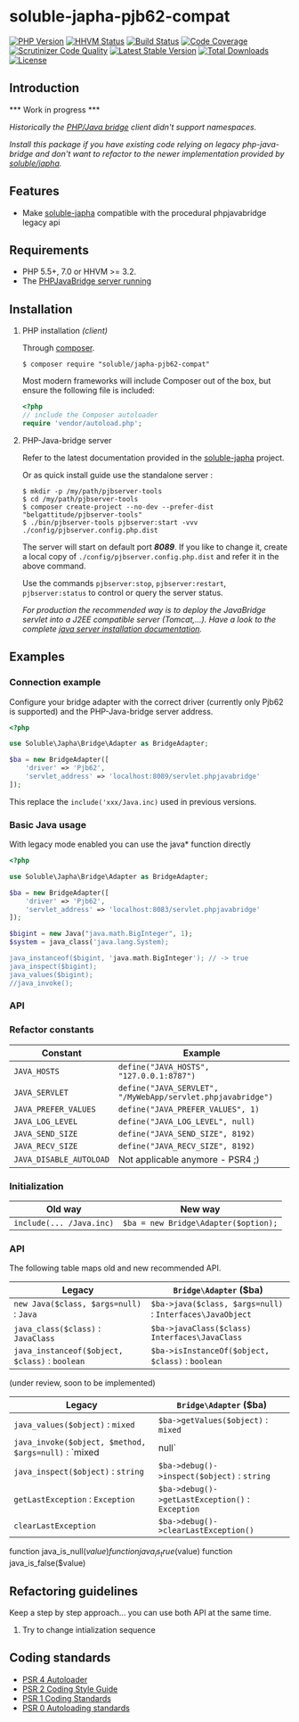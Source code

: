 # soluble-japha-pjb62-compat

[![PHP Version](http://img.shields.io/badge/php-5.5+-ff69b4.svg)](https://packagist.org/packages/soluble/japha-pjb62-compat)
[![HHVM Status](https://php-eye.com/badge/soluble/japha-pjb62-compat/hhvm.svg)](https://php-eye.com/package/soluble/japha-pjb62-compat)
[![Build Status](https://travis-ci.org/belgattitude/soluble-japha-pjb62-compat.svg?branch=master)](https://travis-ci.org/belgattitude/soluble-japha-pjb62-compat)
[![Code Coverage](https://scrutinizer-ci.com/g/belgattitude/soluble-japha-pjb62-compat/badges/coverage.png?b=master)](https://scrutinizer-ci.com/g/belgattitude/soluble-japha-pjb62-compat/?branch=master)
[![Scrutinizer Code Quality](https://scrutinizer-ci.com/g/belgattitude/soluble-japha-pjb62-compat/badges/quality-score.png?b=master)](https://scrutinizer-ci.com/g/belgattitude/soluble-japha-pjb62-compat/?branch=master)
[![Latest Stable Version](https://poser.pugx.org/soluble/japha-pjb62-compat/v/stable.svg)](https://packagist.org/packages/soluble/japha-pjb62-compat)
[![Total Downloads](https://poser.pugx.org/soluble/japha-pjb62-compat/downloads.png)](https://packagist.org/packages/soluble/japha-pjb62-compat)
[![License](https://poser.pugx.org/soluble/japha-pjb62-compat/license.png)](https://packagist.org/packages/soluble/japha-pjb62-compat)


## Introduction

*** Work in progress ***

*Historically the [PHP/Java bridge](http://php-java-bridge.sourceforge.net/pjb/) client didn't
support namespaces.* 

*Install this package if you have existing code relying on legacy php-java-bridge and 
don't want to refactor to the newer implementation provided by [soluble/japha](https://github.com/belgattitude/soluble-japha).*  


## Features

- Make [soluble-japha](https://github.com/belgattitude/soluble-japha) compatible with the procedural phpjavabridge legacy api

## Requirements

- PHP 5.5+, 7.0 or HHVM >= 3.2.
- The [PHPJavaBridge server running](./doc/install_server.md)

## Installation

1. PHP installation *(client)*

   Through [composer](http://getcomposer.org/).

   ```console
   $ composer require "soluble/japha-pjb62-compat"
   ```

   Most modern frameworks will include Composer out of the box, but ensure the following file is included:

   ```php
   <?php
   // include the Composer autoloader
   require 'vendor/autoload.php';
   ```

2. PHP-Java-bridge server

   Refer to the latest documentation provided in the [soluble-japha](https://github.com/belgattitude/soluble-japha/blob/master/README.md) project.

   Or as quick install guide use the standalone server :
      
   ```console
   $ mkdir -p /my/path/pjbserver-tools
   $ cd /my/path/pjbserver-tools
   $ composer create-project --no-dev --prefer-dist "belgattitude/pjbserver-tools"
   $ ./bin/pjbserver-tools pjbserver:start -vvv ./config/pjbserver.config.php.dist
   ```
   The server will start on default port ***8089***. If you like to change it, create a local copy of `./config/pjbserver.config.php.dist`
   and refer it in the above command.
   
   Use the commands `pjbserver:stop`, `pjbserver:restart`, `pjbserver:status` to control or query the server status.
       
   *For production the recommended way is to deploy the JavaBridge servlet into a J2EE compatible server (Tomcat,...).
   Have a look to the complete [java server installation documentation](https://github.com/belgattitude/soluble-japha/blob/master/doc/install_server.md).*
   
## Examples

### Connection example

Configure your bridge adapter with the correct driver (currently only Pjb62 is supported) and the PHP-Java-bridge server address.

```php
<?php

use Soluble\Japha\Bridge\Adapter as BridgeAdapter;

$ba = new BridgeAdapter([
    'driver' => 'Pjb62',
    'servlet_address' => 'localhost:8089/servlet.phpjavabridge'
]);
```

This replace the `include('xxx/Java.inc)` used in previous versions. 

### Basic Java usage

With legacy mode enabled you can use the java* function directly
 
```php
<?php

use Soluble\Japha\Bridge\Adapter as BridgeAdapter;

$ba = new BridgeAdapter([
    'driver' => 'Pjb62',
    'servlet_address' => 'localhost:8083/servlet.phpjavabridge'
]);

$bigint = new Java("java.math.BigInteger", 1);
$system = java_class('java.lang.System);

java_instanceof($bigint, 'java.math.BigInteger'); // -> true
java_inspect($bigint); 
java_values($bigint);
//java_invoke();

``` 

### API

### Refactor constants

|Constant                    | Example                                   |
|----------------------------|-------------------------------------------|
| `JAVA_HOSTS`               | `define("JAVA_HOSTS", "127.0.0.1:8787")` |
| `JAVA_SERVLET`             | `define("JAVA_SERVLET", "/MyWebApp/servlet.phpjavabridge")` |
| `JAVA_PREFER_VALUES`       | `define("JAVA_PREFER_VALUES", 1)` |
| `JAVA_LOG_LEVEL`           | `define("JAVA_LOG_LEVEL", null)` |
| `JAVA_SEND_SIZE`           | `define("JAVA_SEND_SIZE", 8192)` |
| `JAVA_RECV_SIZE`           | `define("JAVA_RECV_SIZE", 8192)` |
| `JAVA_DISABLE_AUTOLOAD`    | Not applicable anymore - PSR4 ;) |

### Initialization

| Old way                    | New way                     |
|----------------------------|-------------------------------------------|
|`include(... /Java.inc)`    | `$ba = new Bridge\Adapter($option);` |


### API

The following table maps old and new recommended API.

|Legacy                                           | `Bridge\Adapter` ($ba)                      |
|-------------------------------------------------|-------------------------------------------|
|`new Java($class, $args=null)` : `Java`          | `$ba->java($class, $args=null)` : `Interfaces\JavaObject`          |
|`java_class($class)` : `JavaClass`               | `$ba->javaClass($class)` `Interfaces\JavaClass`                |
|`java_instanceof($object, $class)` : `boolean`   | `$ba->isInstanceOf($object, $class)` : `boolean`    |





(under review, soon to be implemented)

|Legacy                                      | `Bridge\Adapter` ($ba)                      |
|--------------------------------------------|------------------------------------------|
|`java_values($object)` : `mixed`            | `$ba->getValues($object)` : `mixed`               |
|`java_invoke($object, $method, $args=null)` : `mixed|null` | `$ba->invokeMethod($object, $method, $args=null) : `string\null`  |
|`java_inspect($object)` : `string`          | `$ba->debug()->inspect($object)` : `string`               |
|`getLastException` : `Exception`            | `$ba->debug()->getLastException()` : `Exception`  |
|`clearLastException`                        | `$ba->debug()->clearLastException()`  |


function java_is_null($value)
function java_is_true($value)
function java_is_false($value)



## Refactoring guidelines

Keep a step by step approach... you can use both API at the same time.

1. Try to change intialization sequence 


## Coding standards

* [PSR 4 Autoloader](https://github.com/php-fig/fig-standards/blob/master/accepted/PSR-4-autoloader.md)
* [PSR 2 Coding Style Guide](https://github.com/php-fig/fig-standards/blob/master/accepted/PSR-2-coding-style-guide.md)
* [PSR 1 Coding Standards](https://github.com/php-fig/fig-standards/blob/master/accepted/PSR-1-basic-coding-standard.md)
* [PSR 0 Autoloading standards](https://github.com/php-fig/fig-standards/blob/master/accepted/PSR-0.md)



